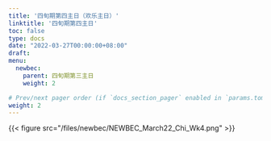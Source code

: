 ```yaml
---
title: '四旬期第四主日（欢乐主日）'
linktitle: '四旬期第四主日'
toc: false
type: docs
date: "2022-03-27T00:00:00+08:00"
draft:
menu:
  newbec:
    parent: 四旬期第三主日
    weight: 2

# Prev/next pager order (if `docs_section_pager` enabled in `params.toml`)
weight: 2
---
```


{{< figure src="/files/newbec/NEWBEC_March22_Chi_Wk4.png" >}}
